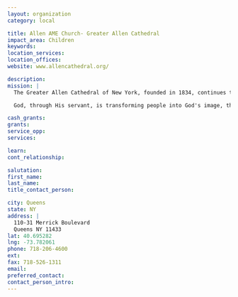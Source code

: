 ```yaml
---
layout: organization
category: local

title: Allen AME Church- Greater Allen Cathedral
impact_area: Children
keywords: 
location_services: 
location_offices: 
website: www.allencathedral.org/

description: 
mission: |
  The Greater Allen Cathedral of New York, founded in 1834, continues to demonstrate a strong commitment to God and to God's people. Pastor Floyd H. Flake and Co-Pastor M.Elaine Flake have led the congregation to unparalleled heights through obedience to God's vision, praise and worship, Christian education, basic education, economic empowerment and political and social action.

  God, through His servant, is transforming people into God's image, the church into a place of salvation, power, health and wholeness, and the community into a village; a good place to live because of people who care.

cash_grants: 
grants: 
service_opp: 
services: 

learn: 
cont_relationship: 

salutation: 
first_name: 
last_name: 
title_contact_person: 

city: Queens
state: NY
address: |
  110-31 Merrick Boulevard     
  Queens NY 11433
lat: 40.695282
lng: -73.782061
phone: 718-206-4600
ext: 
fax: 718-526-1311
email: 
preferred_contact: 
contact_person_intro: 
---
```


